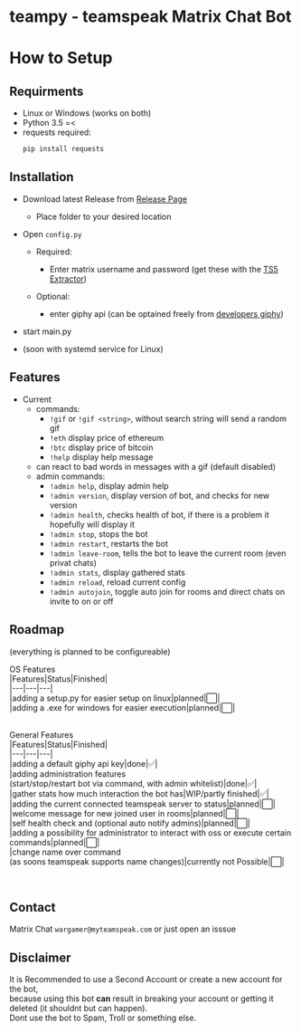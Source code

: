 # teampy - teamspeak Matrix Chat Bot

# How to Setup

## Requirments 
- Linux or Windows (works on both)
- Python 3.5 =<
- requests required:  
  ```sh
  pip install requests 
  ```

## Installation
- Download latest Release from [Release Page](https://github.com/Wargamer-Senpai/teampy/releases)
  - Place folder to your desired location
- Open `config.py`
  - Required:
    - Enter matrix username and password (get these with the [TS5 Extractor](https://github.com/Gamer08YT/TS5Extractor))

  - Optional:
    - enter giphy api (can be optained freely from [developers giphy](https://developers.giphy.com/dashboard/))

- start main.py
- (soon with systemd service for Linux)

## Features 
- Current 
  - commands: 
    - `!gif` or `!gif <string>`, without search string will send a random gif
    - `!eth` display price of ethereum
    - `!btc` display price of bitcoin
    - `!help` display help message
  - can react to bad words in messages with a gif (default disabled)
  - admin commands:   
    - `!admin help`, display admin help 
    - `!admin version`, display version of bot, and checks for new version
    - `!admin health`, checks health of bot, if there is a problem it hopefully will display it
    - `!admin stop`, stops the bot
    - `!admin restart`, restarts the bot
    - `!admin leave-room`, tells the bot to leave the current room (even privat chats)
    - `!admin stats`, display gathered stats
    - `!admin reload`, reload current config
    - `!admin autojoin`, toggle auto join for rooms and direct chats on invite to on or off
    

## Roadmap
(everything is planned to be configureable)

OS Features<br>
|Features|Status|Finished|<br>
|---|---|---|<br>
|adding a setup.py for easier setup on linux|planned|⬜️|<br>
|adding a .exe for windows for easier execution|planned|⬜️|<br>
<br>

General Features<br>
|Features|Status|Finished|<br>
|---|---|---|<br>
|adding a default giphy api key|done|✅|<br>
|adding administration features <br>(start/stop/restart bot via command, with admin whitelist)|done|✅|<br>
|gather stats how much interaction the bot has|WIP/partly finished|✅|<br>
|adding the current connected teamspeak server to status|planned|⬜️|<br>
|welcome message for new joined user in rooms|planned|⬜️|<br>
|self health check and (optional auto notify admins)|planned|⬜️|<br>
|adding a possibility for administrator to interact with oss or execute certain commands|planned|⬜️|<br>
|change name over command<br> (as soons teamspeak supports name changes)|currently not Possible|⬜️|<br>

<!--|⬜️|✅|-->

<br>

## Contact
Matrix Chat `wargamer@myteamspeak.com` 
or just open an isssue


## Disclaimer
It is Recommended to use a Second Account or create a new account for the bot,  
because using this bot **can** result in breaking your account or getting it deleted (it shouldnt but can happen).  
Dont use the bot to Spam, Troll or something else.
